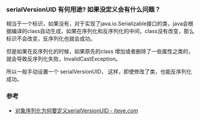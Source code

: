 ###  serialVersionUID 有何用途? 如果没定义会有什么问题？

相当于一个标识，如果没有，对于实现了java.io.Serializable接口的类，java会根据编译的class自动生成，如果在序列化和反序列化的中间，class没有改变，那么标识不会改变，反序列化也就会成功。

但是如果在反序列化的时候，如果原先的class 增加或者删除了一些属性之类的，就会导致反序列化失败，InvalidCastException。

所以一般手动设置一个 serialVersionUID， 这样，即使修改了类，也能反序列化成功。

### 参考

- [对象序列化为何要定义serialVersionUID - iteye.com](http://lenjey.iteye.com/blog/513736)

